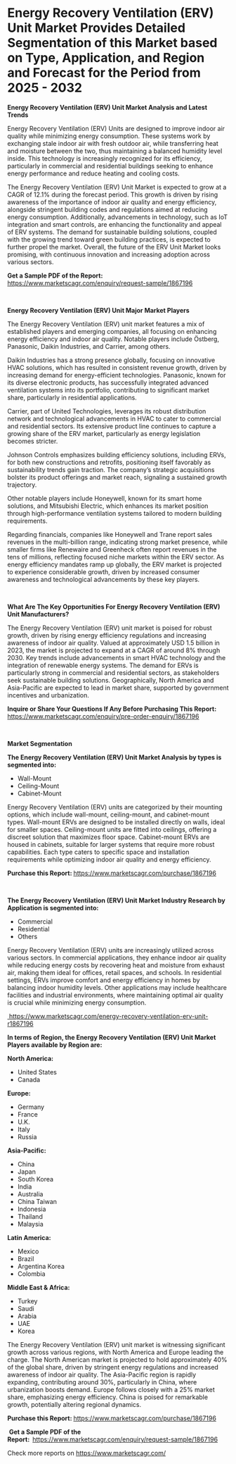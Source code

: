 <p><h1>Energy Recovery Ventilation (ERV) Unit Market Provides Detailed Segmentation of this Market based on Type, Application, and Region and Forecast for the Period from 2025 - 2032</h1></p><p><strong>Energy Recovery Ventilation (ERV) Unit Market Analysis and Latest Trends</strong></p>
<p><p>Energy Recovery Ventilation (ERV) Units are designed to improve indoor air quality while minimizing energy consumption. These systems work by exchanging stale indoor air with fresh outdoor air, while transferring heat and moisture between the two, thus maintaining a balanced humidity level inside. This technology is increasingly recognized for its efficiency, particularly in commercial and residential buildings seeking to enhance energy performance and reduce heating and cooling costs.</p><p>The Energy Recovery Ventilation (ERV) Unit Market is expected to grow at a CAGR of 12.1% during the forecast period. This growth is driven by rising awareness of the importance of indoor air quality and energy efficiency, alongside stringent building codes and regulations aimed at reducing energy consumption. Additionally, advancements in technology, such as IoT integration and smart controls, are enhancing the functionality and appeal of ERV systems. The demand for sustainable building solutions, coupled with the growing trend toward green building practices, is expected to further propel the market. Overall, the future of the ERV Unit Market looks promising, with continuous innovation and increasing adoption across various sectors.</p></p>
<p><strong>Get a Sample PDF of the Report:&nbsp;</strong> <a href="https://www.marketscagr.com/enquiry/request-sample/1867196?utm_campaign=2476&utm_medium=2&utm_source=Github&utm_content=ia&utm_term=28022025&utm_id=energy-recovery-ventilation-erv-unit">https://www.marketscagr.com/enquiry/request-sample/1867196</a></p>
<p>&nbsp;</p>
<p><strong>Energy Recovery Ventilation (ERV) Unit Major Market Players</strong></p>
<p><p>The Energy Recovery Ventilation (ERV) unit market features a mix of established players and emerging companies, all focusing on enhancing energy efficiency and indoor air quality. Notable players include Östberg, Panasonic, Daikin Industries, and Carrier, among others. </p><p>Daikin Industries has a strong presence globally, focusing on innovative HVAC solutions, which has resulted in consistent revenue growth, driven by increasing demand for energy-efficient technologies. Panasonic, known for its diverse electronic products, has successfully integrated advanced ventilation systems into its portfolio, contributing to significant market share, particularly in residential applications.</p><p>Carrier, part of United Technologies, leverages its robust distribution network and technological advancements in HVAC to cater to commercial and residential sectors. Its extensive product line continues to capture a growing share of the ERV market, particularly as energy legislation becomes stricter.</p><p>Johnson Controls emphasizes building efficiency solutions, including ERVs, for both new constructions and retrofits, positioning itself favorably as sustainability trends gain traction. The company’s strategic acquisitions bolster its product offerings and market reach, signaling a sustained growth trajectory. </p><p>Other notable players include Honeywell, known for its smart home solutions, and Mitsubishi Electric, which enhances its market position through high-performance ventilation systems tailored to modern building requirements. </p><p>Regarding financials, companies like Honeywell and Trane report sales revenues in the multi-billion range, indicating strong market presence, while smaller firms like Renewaire and Greenheck often report revenues in the tens of millions, reflecting focused niche markets within the ERV sector. As energy efficiency mandates ramp up globally, the ERV market is projected to experience considerable growth, driven by increased consumer awareness and technological advancements by these key players.</p></p>
<p>&nbsp;</p>
<p><strong>What Are The Key Opportunities For Energy Recovery Ventilation (ERV) Unit Manufacturers?</strong></p>
<p><p>The Energy Recovery Ventilation (ERV) unit market is poised for robust growth, driven by rising energy efficiency regulations and increasing awareness of indoor air quality. Valued at approximately USD 1.5 billion in 2023, the market is projected to expand at a CAGR of around 8% through 2030. Key trends include advancements in smart HVAC technology and the integration of renewable energy systems. The demand for ERVs is particularly strong in commercial and residential sectors, as stakeholders seek sustainable building solutions. Geographically, North America and Asia-Pacific are expected to lead in market share, supported by government incentives and urbanization.</p></p>
<p><strong>Inquire or Share Your Questions If Any Before Purchasing This Report:</strong> <a href="https://www.marketscagr.com/enquiry/pre-order-enquiry/1867196?utm_campaign=2476&utm_medium=2&utm_source=Github&utm_content=ia&utm_term=28022025&utm_id=energy-recovery-ventilation-erv-unit">https://www.marketscagr.com/enquiry/pre-order-enquiry/1867196</a></p>
<p>&nbsp;</p>
<p><strong>Market Segmentation</strong></p>
<p><strong>The Energy Recovery Ventilation (ERV) Unit Market Analysis by types is segmented into:</strong></p>
<p><ul><li>Wall-Mount</li><li>Ceiling-Mount</li><li>Cabinet-Mount</li></ul></p>
<p><p>Energy Recovery Ventilation (ERV) units are categorized by their mounting options, which include wall-mount, ceiling-mount, and cabinet-mount types. Wall-mount ERVs are designed to be installed directly on walls, ideal for smaller spaces. Ceiling-mount units are fitted into ceilings, offering a discreet solution that maximizes floor space. Cabinet-mount ERVs are housed in cabinets, suitable for larger systems that require more robust capabilities. Each type caters to specific space and installation requirements while optimizing indoor air quality and energy efficiency.</p></p>
<p><strong>Purchase this Report:&nbsp;</strong><a href="https://www.marketscagr.com/purchase/1867196?utm_campaign=2476&utm_medium=2&utm_source=Github&utm_content=ia&utm_term=28022025&utm_id=energy-recovery-ventilation-erv-unit">https://www.marketscagr.com/purchase/1867196</a></p>
<p>&nbsp;</p>
<p><strong>The Energy Recovery Ventilation (ERV) Unit Market Industry Research by Application is segmented into:</strong></p>
<p><ul><li>Commercial</li><li>Residential</li><li>Others</li></ul></p>
<p><p>Energy Recovery Ventilation (ERV) units are increasingly utilized across various sectors. In commercial applications, they enhance indoor air quality while reducing energy costs by recovering heat and moisture from exhaust air, making them ideal for offices, retail spaces, and schools. In residential settings, ERVs improve comfort and energy efficiency in homes by balancing indoor humidity levels. Other applications may include healthcare facilities and industrial environments, where maintaining optimal air quality is crucial while minimizing energy consumption.</p></p>
<p><a href="https://www.marketscagr.com/energy-recovery-ventilation-erv-unit-r1867196?utm_campaign=2476&utm_medium=2&utm_source=Github&utm_content=ia&utm_term=28022025&utm_id=energy-recovery-ventilation-erv-unit">&nbsp;https://www.marketscagr.com/energy-recovery-ventilation-erv-unit-r1867196</a></p>
<p><strong>In terms of Region, the Energy Recovery Ventilation (ERV) Unit Market Players available by Region are:</strong></p>
<p>
    <p> <strong> North America: </strong>
        <ul>
            <li>United States</li>
            <li>Canada</li>
        </ul>
        </p> 
    <p> <strong> Europe: </strong>
        <ul>
            <li>Germany</li>
            <li>France</li>
            <li>U.K.</li>
            <li>Italy</li>
            <li>Russia</li>
        </ul>
        </p> 
    <p> <strong> Asia-Pacific: </strong>
        <ul>
            <li>China</li>
            <li>Japan</li>
            <li>South Korea</li>
            <li>India</li>
            <li>Australia</li>
            <li>China Taiwan</li>
            <li>Indonesia</li>
            <li>Thailand</li>
            <li>Malaysia</li>
        </ul>
        </p> 
    <p> <strong> Latin America: </strong>
        <ul>
            <li>Mexico</li>
            <li>Brazil</li>
            <li>Argentina Korea</li>
            <li>Colombia</li>
        </ul>
        </p> 
    <p> <strong> Middle East & Africa: </strong>
        <ul>
            <li>Turkey</li>
            <li>Saudi</li>
            <li>Arabia</li>
            <li>UAE</li>
            <li>Korea</li>
        </ul>
    </p>
    </p>
<p><p>The Energy Recovery Ventilation (ERV) unit market is witnessing significant growth across various regions, with North America and Europe leading the charge. The North American market is projected to hold approximately 40% of the global share, driven by stringent energy regulations and increased awareness of indoor air quality. The Asia-Pacific region is rapidly expanding, contributing around 30%, particularly in China, where urbanization boosts demand. Europe follows closely with a 25% market share, emphasizing energy efficiency. China is poised for remarkable growth, potentially altering regional dynamics.</p></p>
<p><strong>Purchase this Report: </strong><a href="https://www.marketscagr.com/purchase/1867196?utm_campaign=2476&utm_medium=2&utm_source=Github&utm_content=ia&utm_term=28022025&utm_id=energy-recovery-ventilation-erv-unit">https://www.marketscagr.com/purchase/1867196</a></p>
<p>&nbsp;<strong>Get a Sample PDF of the Report:&nbsp;&nbsp;</strong><a href="https://www.marketscagr.com/enquiry/request-sample/1867196?utm_campaign=2476&utm_medium=2&utm_source=Github&utm_content=ia&utm_term=28022025&utm_id=energy-recovery-ventilation-erv-unit">https://www.marketscagr.com/enquiry/request-sample/1867196</a></p>
<p><strong></strong></p>
<p>Check more reports on <a href="https://www.marketscagr.com/?utm_campaign=2476&utm_medium=2&utm_source=Github&utm_content=ia&utm_term=28022025&utm_id=energy-recovery-ventilation-erv-unit">https://www.marketscagr.com/</a></p>